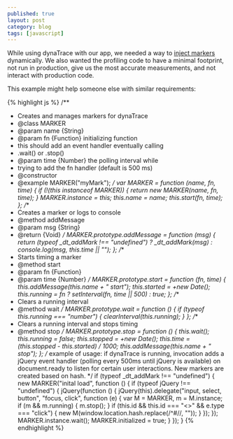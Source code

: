 ```yaml
---
published: true
layout: post
category: blog
tags: [javascript]
---
```


While using dynaTrace with our app, we needed a way to
[inject markers](http://blog.dynatrace.com/2010/04/13/advanced-timing-and-argument-capturing-with-dynatrace-ajax-edtion/)
dynamically.  We also wanted the profiling code to have a minimal footprint, not run in production,
give us the most accurate measurements, and not interact with production code.

This example might help someone else with similar requirements:

{% highlight js %}
/**
* Creates and manages markers for dynaTrace
* @class MARKER
* @param name {String}
* @param fn {Function} initializing function
* this should add an event handler eventually calling 
* .wait() or .stop()
* @param time {Number} the polling interval while
* trying to add the fn handler (default is 500 ms)
* @constructor
* @example MARKER("myMark");
*/
var MARKER = function (name, fn, time) {
    if (!(this instanceof MARKER)) {
        return new MARKER(name, fn, time);
    }
	MARKER.instance = this;
	this.name = name;
	this.start(fn, time);
};
/**
* Creates a marker or logs to console
* @method addMessage
* @param msg {String}
* @return {Void}
*/
MARKER.prototype.addMessage = function (msg) {
	return (typeof _dt_addMark !== "undefined") ? _dt_addMark(msg) : console.log(msg, this.time || "");
};
/**
* Starts timing a marker
* @method start
* @param fn {Function}
* @param time {Number}
*/
MARKER.prototype.start = function (fn, time) {
	this.addMessage(this.name + " start");
	this.started = +new Date();
	this.running = fn ? setInterval(fn, time || 500) : true;
};
/**
* Clears a running interval
* @method wait
*/
MARKER.prototype.wait = function () {
	if (typeof this.running === "number") {
		clearInterval(this.running);
	}
};
/**
* Clears a running interval and stops timing
* @method stop
*/
MARKER.prototype.stop = function () {
	this.wait();
	this.running = false;
	this.stopped = +new Date();
	this.time = (this.stopped - this.started) / 1000;
	this.addMessage(this.name + " stop");
};
/*
example of usage:
if dynaTrace is running, invocation adds a jQuery event handler (polling every 500ms until jQuery is available)
on document.ready to listen for certain user interactions.  New markers are created based on hash.
*/
if (typeof _dt_addMark !== "undefined") {
	new MARKER("inital load", function () {
		if (typeof jQuery !== "undefined") {
			jQuery(function () {
				jQuery(this).delegate("input, select, button", "focus, click", function (e) {
					var M = MARKER, m = M.instance;
					if (m && m.running) {
						m.stop();
					}
					if (this.id && this.id === "<<an id that users click to move the app along>>" && e.type === "click") {
						new M(window.location.hash.replace(/^#\//, ""));
					}
				});
			});
			MARKER.instance.wait();
			MARKER.initialized = true;
		}
	});
}
{% endhighlight %}



